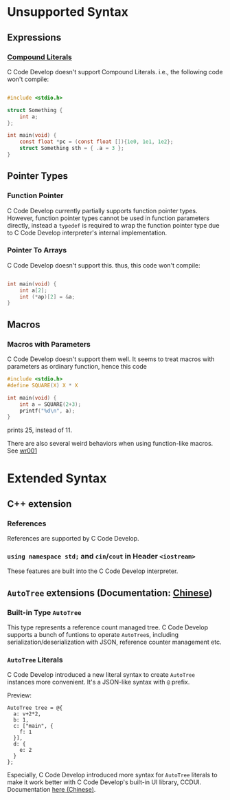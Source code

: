 # Unsupported Syntax

## Expressions

### [Compound Literals](https://en.cppreference.com/w/c/language/compound_literal)

C Code Develop doesn't support Compound Literals. i.e., the following code won't compile:
```c

#include <stdio.h>

struct Something {
    int a;
};

int main(void) {
    const float *pc = (const float []){1e0, 1e1, 1e2};
    struct Something sth = { .a = 3 };
}

```

## Pointer Types

### Function Pointer
C Code Develop currently partially supports function pointer types. However, function pointer types cannot be used in function parameters directly, instead a `typedef` is required to wrap the function pointer type due to C Code Develop interpreter's internal implementation.

### Pointer To Arrays
C Code Develop doesn't support this. thus, this code won't compile:
```c

int main(void) {
    int a[2];
	int (*ap)[2] = &a;
}

```

## Macros

### Macros with Parameters
C Code Develop doesn't support them well. It seems to treat macros with parameters as ordinary function, hence this code

```c
#include <stdio.h>
#define SQUARE(X) X * X

int main(void) {
    int a = SQUARE(2+3);
    printf("%d\n", a);
}

```

prints 25, instead of 11.

There are also several weird behaviors when using function-like macros. See [wr001](CCD_weird_results.md#wr001)


# Extended Syntax

## C++ extension

### References

References are supported by C Code Develop.

### `using namespace std;` and `cin`/`cout` in Header `<iostream>`
These features are built into the C Code Develop interpreter.

## `AutoTree` extensions (Documentation: [Chinese](https://docs.forgetive.org/cdenvc/autotree.h/__article__))

### Built-in Type `AutoTree`
This type represents a reference count managed tree. C Code Develop supports a bunch of funtions to operate `AutoTree`s, including serialization/deserialization with JSON, reference counter management etc.

### `AutoTree` Literals
C Code Develop introduced a new literal syntax to create `AutoTree` instances more convenient.
It's a JSON-like syntax with `@` prefix.

Preview:
```objc
AutoTree tree = @{
  a: v+2*2,
  b: 1,
  c: ["main", {
    f: 1
  }],
  d: {
    e: 2
  }
};
```

Especially, C Code Develop introduced more syntax for `AutoTree` literals to make it work better with C Code Develop's built-in UI library, CCDUI. Documentation [here (Chinese)](https://docs.forgetive.org/cdenvc/ccduicomp.h/__article__).

